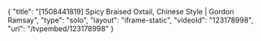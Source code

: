 {
    "title": "[1508441819] Spicy Braised Oxtail, Chinese Style | Gordon Ramsay",
    "type": "solo",
    "layout": "iframe-static",
    "videoId": "123178998",
    "url": "\/tvpembed\/123178998"
}